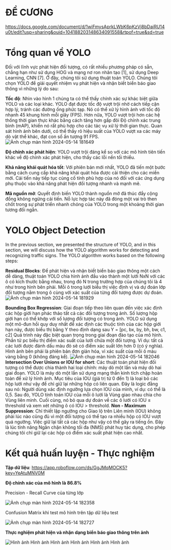 # ĐỀ CƯƠNG 
https://docs.google.com/document/d/1wiFmysAprkLWbK6pKzVj8bDaiRU14u0t/edit?usp=sharing&ouid=104188203148634091558&rtpof=true&sd=true

# Tổng quan về YOLO
Đối với lĩnh vực phát hiện đối tượng, có rất nhiều phương pháp có sẵn, chẳng hạn như sử dụng HOG và mạng nơ ron nhân tạo [1], sử dụng Deep Learning, CNN [7]. Ở đây, chúng tôi sử dụng thuật toán YOLO. Chúng tôi chọn YOLO để giải quyết nhiệm vụ phát hiện và nhận biết biển báo giao thông vì những lý do sau:

**Tốc độ**: Nhìn vào hình 1 chúng ta có thể thấy chính xác sự khác biệt giữa YOLO và các loại khác. YOLO đạt được tốc độ vượt trội nhờ cách tiếp cận hợp lý, tránh các đường ống phức tạp. Nó có thể xử lý hình ảnh với tốc độ nhanh 45 khung hình mỗi giây (FPS). Hơn nữa, YOLO vượt trội hơn các hệ thống thời gian thực khác bằng cách tăng hơn gấp đôi Độ chính xác trung bình (mAP), khiến nó rất phù hợp cho các tác vụ xử lý thời gian thực. Quan sát hình ảnh bên dưới, có thể thấy rõ hiệu suất của YOLO vượt xa các máy dò vật thể khác, đạt con số ấn tượng 91 FPS.
![Ảnh chụp màn hình 2024-05-14 181649](https://github.com/nguyentiendat12032003/NCKH_Traffic_Detect_Adruinocar/assets/111034777/fccea740-279d-4ee5-905b-2d47adfa9338)

**Độ chính xác phát hiện**: YOLO vượt trội đáng kể so với các mô hình tiên tiến khác về độ chính xác phát hiện, cho thấy các lỗi nền tối thiểu.

**Khả năng khái quát hóa tốt**: Với phiên bản mới nhất, YOLO đã tiến một bước bằng cách cung cấp khả năng khái quát hóa được cải thiện cho các miền mới. Cải tiến này tiếp tục củng cố tính phù hợp của nó đối với các ứng dụng phụ thuộc vào khả năng phát hiện đối tượng nhanh và mạnh mẽ.

**Mã nguồn mở**: Quyết định biến YOLO thành nguồn mở đã thúc đẩy cộng đồng không ngừng cải tiến. Nỗ lực hợp tác này đã đóng một vai trò then chốt trong sự phát triển nhanh chóng của YOLO trong một khoảng thời gian tương đối ngắn.
# YOLO Object Detection
In the previous section, we presented the structure of YOLO, and in this section, we will discuss how the YOLO algorithm works for detecting and recognizing traffic signs.
The YOLO algorithm works based on the following steps:

**Residual Blocks**: 
Để phát hiện và nhận biết biển báo giao thông một cách dễ dàng, thuật toán YOLO chia hình ảnh đầu vào thành một lưới NxN với các ô có kích thước bằng nhau, trong đó N trong trường hợp của chúng tôi là 4 như trong hình bên phải. Mỗi ô trong lưới biểu thị việc định vị và dự đoán lớp đối tượng nằm trong ô cùng với xác suất của từng đối tượng được dự đoán.
![Ảnh chụp màn hình 2024-05-14 181929](https://github.com/nguyentiendat12032003/NCKH_Traffic_Detect_Adruinocar/assets/111034777/6f862e32-37c8-41a2-ba90-a01d07a1fe49)

**Bounding Box Regression**:
Giai đoạn tiếp theo liên quan đến việc xác định các hộp giới hạn phác thảo tất cả các đối tượng trong ảnh. Số lượng hộp giới hạn có thể khớp với số lượng đối tượng có trong ảnh.
YOLO sử dụng một mô-đun hồi quy duy nhất để xác định các thuộc tính của các hộp giới hạn này, được biểu thị bằng Y theo định dạng sau Y = [pc, bx, by, bh, bw, c1, c2]
Quá trình này đặc biệt quan trọng trong giai đoạn đào tạo của mô hình.
Phần tử pc biểu thị điểm xác suất của lưới chứa một đối tượng. Ví dụ: tất cả các lưới được đánh dấu màu đỏ sẽ có điểm xác suất lớn hơn 0 (có ý nghĩa). Hình ảnh bên phải là phiên bản đơn giản hóa, vì xác suất của mỗi ô màu vàng bằng 0 (không đáng kể).
![Ảnh chụp màn hình 2024-05-14 182046](https://github.com/nguyentiendat12032003/NCKH_Traffic_Detect_Adruinocar/assets/111034777/060393a0-22f1-45a6-ba29-d73b4a3340e6)
**Intersection Over Unions or IOU for short**:
Các thuật toán phát hiện đối tượng có thể được chia thành hai loại chính: máy dò một lần và máy dò hai giai đoạn. YOLO là máy dò một lần sử dụng mạng thần kinh tích chập hoàn toàn để xử lý hình ảnh. Mục tiêu của IOU (giá trị từ 0 đến 1) là loại bỏ các hộp lưới như vậy để chỉ giữ lại những hộp có liên quan. Đây là logic đằng sau nó:
Người dùng xác định ngưỡng lựa chọn IOU của mình, ví dụ: có thể là 0,5.
Sau đó, YOLO tính toán IOU của mỗi ô lưới là Vùng giao nhau chia cho Vùng liên minh.
Cuối cùng, nó bỏ qua dự đoán về các ô lưới có IOU ≤ threshold và xem xét những ô có IOU > threshold.
**Non - Maximum Suppression**:
Chỉ thiết lập ngưỡng cho Giao lộ trên Liên minh (IOU) không phải lúc nào cũng đủ vì một đối tượng có thể tạo ra nhiều hộp có IOU vượt quá ngưỡng. Việc giữ lại tất cả các hộp như vậy có thể gây ra tiếng ồn. Đây là lúc tính năng Ngăn chặn không tối đa (NMS) phát huy tác dụng, cho phép chúng tôi chỉ giữ lại các hộp có điểm xác suất phát hiện cao nhất.
# Kết quả huấn luyện - Thực nghiệm 
**Tập dữ liệu**: https://app.roboflow.com/ds/GgJMqMOCK5?key=YeAtuMNV0M

**Độ chính xác của mô hình là 86.8%**

Precision - Recall Curve của từng lớp 

![Ảnh chụp màn hình 2024-05-14 182358](https://github.com/nguyentiendat12032003/NCKH_Traffic_Detect_Adruinocar/assets/111034777/a4250110-fdfd-474f-9a27-58324deeacb4)

Confusion Matrix khi test mô hình trên tập dữ liệu test

![Ảnh chụp màn hình 2024-05-14 182727](https://github.com/nguyentiendat12032003/NCKH_Traffic_Detect_Adruinocar/assets/111034777/78d4efa9-6bcc-4693-9d95-a6f5c6a2f7aa)

**Thực nghiệm phát hiện và nhận dạng biển báo giao thông trên ảnh**

![Hình ảnh Hình ảnh Hình ảnh Hình ảnh Hình ảnh Hình ảnh](https://github.com/nguyentiendat12032003/NCKH_Traffic_Detect_Adruinocar/assets/111034777/1854479f-02f6-4527-938d-620779e3f2cd)
